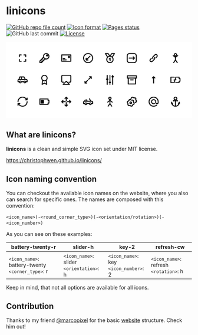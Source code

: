 # linicons

[![GitHub repo file count](https://img.shields.io/github/directory-file-count/christophwen/linicons/icons?style=flat-square&logo=&labelColor=222&logoColor=fff&color=fff)](https://github.com/christophwen/linicons/tree/main/icons)
[![Icon format](https://img.shields.io/badge/format-SVG-blueviolet?style=flat-square&logo=svg&labelColor=222&logoColor=fff&color=fff)](https://en.wikipedia.org/wiki/Scalable_Vector_Graphics)
[![Pages status](https://img.shields.io/github/checks-status/christophwen/linicons/gh-pages?label=Pages&logo=github&style=flat-square&labelColor=222)](https://christophwen.github.io/linicons)
![GitHub last commit](https://img.shields.io/github/last-commit/christophwen/linicons?style=flat-square&logo=github&labelColor=222&logoColor=fff&color=fff)
[![License](https://img.shields.io/github/license/christophwen/linicons?style=flat-square&logo=open-source-initiative&labelColor=222&logoColor=fff&color=fff)](https://github.com/christophwen/linicons/blob/main/LICENSE)

![](/banners/banner-random-1@2x.png)

## What are linicons?

**linicons** is a clean and simple SVG icon set under MIT license.

https://christophwen.github.io/linicons/

## Icon naming convention

You can checkout the available icon names on the website, where you also can search for specific ones. The names are composed with this convention:

```
<icon_name>(-<round_corner_type>)(-<orientation/rotation>)(-<icon_number>)
```

As you can see on these examples:

battery-twenty-r | slider-h | key-2 | refresh-cw
------------ | ------------- | --- | ---
`<icon_name>`: battery-twenty <br /> `<corner_type>`: r | `<icon_name>`: slider <br /> `<orientation>`: h | `<icon_name>`: key <br /> `<icon_number>`: 2 | `<icon_name>`: refresh <br /> `<rotation>`: h

Keep in mind, that not all options are available for all icons.

## Contribution
Thanks to my friend [@marcopixel](https://github.com/marcopixel) for the basic [website](https://christophwen.github.io/linicons) structure. Check him out!
